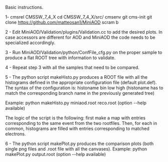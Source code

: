 Basic instructions.

1-
cmsrel CMSSW_7_4_X
cd CMSSW_7_4_X/src/
cmsenv
git cms-init
git clone https://github.com/matteosan1/MiniAOD
scram b

2 - Edit MiniAOD/Validation/plugins/Validation.cc to add the desired plots. In case accessors are different for AOD and MiniAOD the code needs to be specialized accordingly.

3 - Run MiniAOD/Validation/python/ConfFile_cfg.py on the proper sample to produce a flat ROOT tree with information to validate.

4 - Repeat step 3 with all the samples that need to be compared.

5 - The python script makeHisto.py produces a ROOT file with all the histograms defined in the appropriate configuration file
(default plot.def). The syntax of the configuration is:
histoname bin low high (histoname has to match the corresponding branch name in the previously generated tree)

Example:
python makeHisto.py miniaod.root reco.root (option --help available)

The logic of the script is the following: first make a map with entries corresponding to the same event from the two rootfiles.
Then, for each in common, histograms are filled with entries corresponding to matched electrons.

6 - The python script makePlot.py produces the comparison plots (both single png files and .root file with all the canvases).
Example:
python makePlot.py output.root (option --help available)
